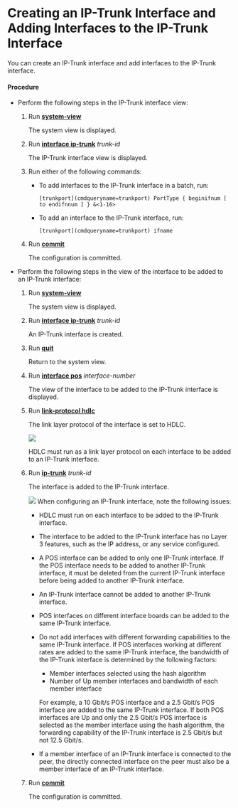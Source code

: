 Creating an IP-Trunk Interface and Adding Interfaces to the IP-Trunk Interface
==============================================================================

You can create an IP-Trunk interface and add interfaces to the IP-Trunk interface.

#### Procedure

* Perform the following steps in the IP-Trunk interface view:
  1. Run [**system-view**](cmdqueryname=system-view)
     
     
     
     The system view is displayed.
  2. Run [**interface ip-trunk**](cmdqueryname=interface+ip-trunk) *trunk-id*
     
     
     
     The IP-Trunk interface view is displayed.
  3. Run either of the following commands:
     
     
     + To add interfaces to the IP-Trunk interface in a batch, run:
       
       ```
       [trunkport](cmdqueryname=trunkport) PortType { beginifnum [ to endifnnum ] } &<1-16>
       ```
     + To add an interface to the IP-Trunk interface, run:
       
       ```
       [trunkport](cmdqueryname=trunkport) ifname
       ```
  4. Run [**commit**](cmdqueryname=commit)
     
     
     
     The configuration is committed.
* Perform the following steps in the view of the interface to be added to an IP-Trunk interface:
  1. Run [**system-view**](cmdqueryname=system-view)
     
     
     
     The system view is displayed.
  2. Run [**interface ip-trunk**](cmdqueryname=interface+ip-trunk) *trunk-id*
     
     
     
     An IP-Trunk interface is created.
  3. Run [**quit**](cmdqueryname=quit)
     
     
     
     Return to the system view.
  4. Run [**interface pos**](cmdqueryname=interface+pos) *interface-number*
     
     
     
     The view of the interface to be added to the IP-Trunk interface is displayed.
  5. Run [**link-protocol hdlc**](cmdqueryname=link-protocol+hdlc)
     
     
     
     The link layer protocol of the interface is set to HDLC.
     
     ![](../../../../public_sys-resources/note_3.0-en-us.png) 
     
     HDLC must run as a link layer protocol on each interface to be added to an IP-Trunk interface.
  6. Run [**ip-trunk**](cmdqueryname=ip-trunk) *trunk-id*
     
     
     
     The interface is added to the IP-Trunk interface.
     
     ![](../../../../public_sys-resources/note_3.0-en-us.png) When configuring an IP-Trunk interface, note the following issues:
     + HDLC must run on each interface to be added to the IP-Trunk interface.
     + The interface to be added to the IP-Trunk interface has no Layer 3 features, such as the IP address, or any service configured.
     + A POS interface can be added to only one IP-Trunk interface. If the POS interface needs to be added to another IP-Trunk interface, it must be deleted from the current IP-Trunk interface before being added to another IP-Trunk interface.
     + An IP-Trunk interface cannot be added to another IP-Trunk interface.
     + POS interfaces on different interface boards can be added to the same IP-Trunk interface.
     + Do not add interfaces with different forwarding capabilities to the same IP-Trunk interface. If POS interfaces working at different rates are added to the same IP-Trunk interface, the bandwidth of the IP-Trunk interface is determined by the following factors:
       - Member interfaces selected using the hash algorithm
       - Number of Up member interfaces and bandwidth of each member interface
       
       For example, a 10 Gbit/s POS interface and a 2.5 Gbit/s POS interface are added to the same IP-Trunk interface. If both POS interfaces are Up and only the 2.5 Gbit/s POS interface is selected as the member interface using the hash algorithm, the forwarding capability of the IP-Trunk interface is 2.5 Gbit/s but not 12.5 Gbit/s.
     + If a member interface of an IP-Trunk interface is connected to the peer, the directly connected interface on the peer must also be a member interface of an IP-Trunk interface.
  7. Run [**commit**](cmdqueryname=commit)
     
     
     
     The configuration is committed.